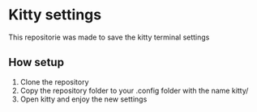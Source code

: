 # Kitty settings
This repositorie was made to save the kitty terminal settings

## How setup
1. Clone the repository
2. Copy the repository folder to your .config folder with the name kitty/
3. Open kitty and enjoy the new settings
